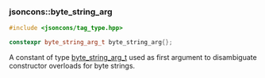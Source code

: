 ### jsoncons::byte_string_arg

```cpp
#include <jsoncons/tag_type.hpp>

constexpr byte_string_arg_t byte_string_arg{};
```

A constant of type [byte_string_arg_t](byte_string_arg_t.md) used as first argument to disambiguate constructor overloads for byte strings.


